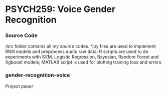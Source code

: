 # PSYCH259: Voice Gender Recognition

### Source Code

/src folder contains all my source codes. *.py files are used to implement RNN models and preprocess audio raw data; R scripts are used to do experiments with SVM, Logistic Regression, Bayesian, Random Forest and Xgboost models; MATLAB script is used for plotting training loss and errors.


### gender-recognition-voice
Project paper